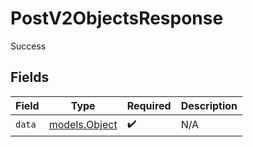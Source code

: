 # PostV2ObjectsResponse

Success


## Fields

| Field                                | Type                                 | Required                             | Description                          |
| ------------------------------------ | ------------------------------------ | ------------------------------------ | ------------------------------------ |
| `data`                               | [models.Object](../models/object.md) | :heavy_check_mark:                   | N/A                                  |
